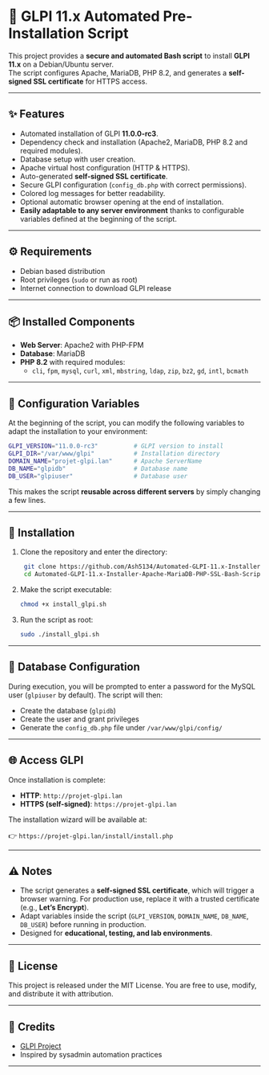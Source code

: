 # 🚀 GLPI 11.x Automated Pre-Installation Script

This project provides a **secure and automated Bash script** to install **GLPI 11.x** on a Debian/Ubuntu server.  
The script configures Apache, MariaDB, PHP 8.2, and generates a **self-signed SSL certificate** for HTTPS access.  

---

## ✨ Features

- Automated installation of GLPI **11.0.0-rc3**.
- Dependency check and installation (Apache2, MariaDB, PHP 8.2 and required modules).
- Database setup with user creation.
- Apache virtual host configuration (HTTP & HTTPS).
- Auto-generated **self-signed SSL certificate**.
- Secure GLPI configuration (`config_db.php` with correct permissions).
- Colored log messages for better readability.
- Optional automatic browser opening at the end of installation.
- **Easily adaptable to any server environment** thanks to configurable variables defined at the beginning of the script.

---

## ⚙️ Requirements

- Debian based distribution  
- Root privileges (`sudo` or run as root)  
- Internet connection to download GLPI release  

---

## 📦 Installed Components

- **Web Server**: Apache2 with PHP-FPM  
- **Database**: MariaDB  
- **PHP 8.2** with required modules:
  - `cli`, `fpm`, `mysql`, `curl`, `xml`, `mbstring`, `ldap`, `zip`, `bz2`, `gd`, `intl`, `bcmath`

---

## 🔧 Configuration Variables

At the beginning of the script, you can modify the following variables to adapt the installation to your environment:

```bash
GLPI_VERSION="11.0.0-rc3"          # GLPI version to install
GLPI_DIR="/var/www/glpi"           # Installation directory
DOMAIN_NAME="projet-glpi.lan"      # Apache ServerName
DB_NAME="glpidb"                   # Database name
DB_USER="glpiuser"                 # Database user
````

This makes the script **reusable across different servers** by simply changing a few lines.

---

## 🚀 Installation

1. Clone the repository and enter the directory:

   ```bash
    git clone https://github.com/Ash5134/Automated-GLPI-11.x-Installer-Apache-MariaDB-PHP-SSL-Bash-Script-.git
    cd Automated-GLPI-11.x-Installer-Apache-MariaDB-PHP-SSL-Bash-Script-
    ```

2. Make the script executable:

   ```bash
   chmod +x install_glpi.sh
   ```

3. Run the script as root:

   ```bash
   sudo ./install_glpi.sh
   ```

---

## 🔑 Database Configuration

During execution, you will be prompted to enter a password for the MySQL user (`glpiuser` by default).
The script will then:

* Create the database (`glpidb`)
* Create the user and grant privileges
* Generate the `config_db.php` file under `/var/www/glpi/config/`

---

## 🌐 Access GLPI

Once installation is complete:

* **HTTP**: `http://projet-glpi.lan`
* **HTTPS (self-signed)**: `https://projet-glpi.lan`

The installation wizard will be available at:

👉 `https://projet-glpi.lan/install/install.php`

---

## ⚠️ Notes

* The script generates a **self-signed SSL certificate**, which will trigger a browser warning. For production use, replace it with a trusted certificate (e.g., **Let’s Encrypt**).
* Adapt variables inside the script (`GLPI_VERSION`, `DOMAIN_NAME`, `DB_NAME`, `DB_USER`) before running in production.
* Designed for **educational, testing, and lab environments**.

---

## 📜 License

This project is released under the MIT License.
You are free to use, modify, and distribute it with attribution.

---

## 🙌 Credits

* [GLPI Project](https://glpi-project.org/)
* Inspired by sysadmin automation practices

---

